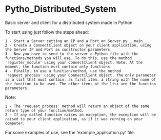 Pytho_Distributed_System
========================

Basic server and client for a distributed system made in Python

To start using just follow the steps ahead:

    1 - Start a Server setting an IP and a Port on Server.py __main__.
    2 - Create a ConnectClient object on your client application, using the Server IP and Port as constructor parameters.
    3 - Now you have to send to the server a Python file with the functions/methods you will use. To do this, use the method 'register_module' using your ConnectClient object. Note: At the moment, the function must contain only functions.
    4 - Finally, to use a function/method, use the method 'request_process' using your ConnectClient object. The only parameter is a list that must contain, as first item, a string with the name of the function to be used. The other itens of the list are the function parameters.

Note:

    1 - The 'request_process' method will return an object of the same return type of your function/method.
    2 - If any called function raises an exception, the exception will be raised to your client application, as if it was running on your computer.

For some examples of use, see the 'example_application.py' file.
